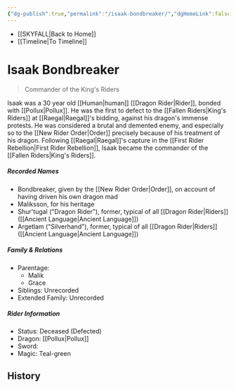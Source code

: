 ```yaml
---
{"dg-publish":true,"permalink":"/isaak-bondbreaker/","dgHomeLink":false,"dgPassFrontmatter":false}
---
```


- [[SKYFALL|Back to Home]]
- [[Timeline|To Timeline]]

# Isaak Bondbreaker
>Commander of the King's Riders

Isaak was a 30 year old [[Human|human]] [[Dragon Rider|Rider]], bonded with [[Pollux|Pollux]]. He was the first to defect to the [[Fallen Riders|King's Riders]] at [[Raegal|Raegal]]'s bidding, against his dragon's immense protests. He was considered a brutal and demented enemy, and especially so to the [[New Rider Order|Order]] precisely because of his treatment of his dragon. Following [[Raegal|Raegal]]'s capture in the [[First Rider Rebellion|First Rider Rebellion]], Isaak became the commander of the [[Fallen Riders|King's Riders]].

##### Recorded Names
- Bondbreaker, given by the [[New Rider Order|Order]], on account of having driven his own dragon mad
- Maliksson, for his heritage
- Shur'tugal ("Dragon Rider"), former, typical of all [[Dragon Rider|Riders]] ([[Ancient Language|Ancient Language]])
- Argetlam ("Silverhand"), former, typical of all [[Dragon Rider|Riders]] ([[Ancient Language|Ancient Language]])

##### Family & Relations
- Parentage: 
	- Malik
	- Grace
- Siblings: Unrecorded
- Extended Family: Unrecorded

##### Rider Information
- Status: Deceased (Defected)
- Dragon: [[Pollux|Pollux]]
- Sword: 
- Magic: Teal-green

## History
